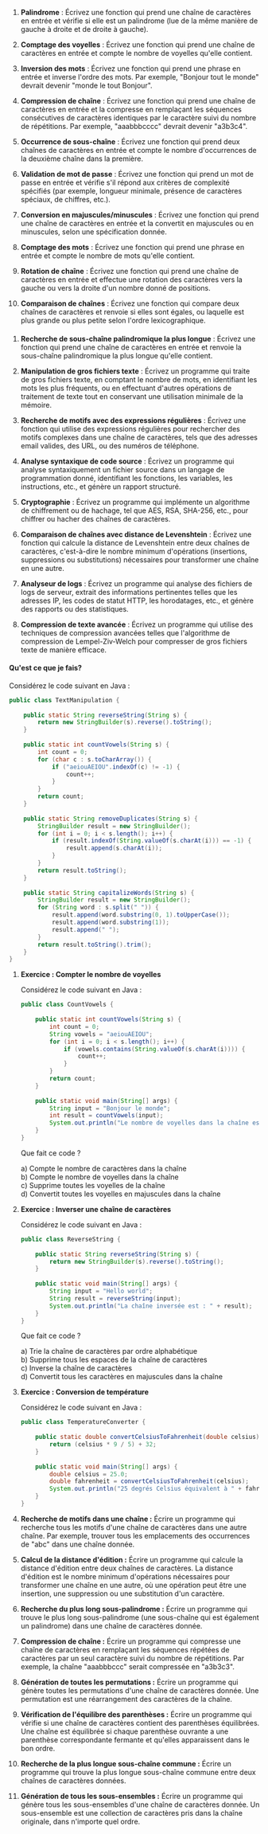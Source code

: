 1. **Palindrome** :
   Écrivez une fonction qui prend une chaîne de caractères en entrée et vérifie si elle est un palindrome (lue de la même manière de gauche à droite et de droite à gauche).

2. **Comptage des voyelles** :
   Écrivez une fonction qui prend une chaîne de caractères en entrée et compte le nombre de voyelles qu'elle contient.

3. **Inversion des mots** :
   Écrivez une fonction qui prend une phrase en entrée et inverse l'ordre des mots. Par exemple, "Bonjour tout le monde" devrait devenir "monde le tout Bonjour".

4. **Compression de chaîne** :
   Écrivez une fonction qui prend une chaîne de caractères en entrée et la compresse en remplaçant les séquences consécutives de caractères identiques par le caractère suivi du nombre de répétitions. Par exemple, "aaabbbcccc" devrait devenir "a3b3c4".

5. **Occurrence de sous-chaîne** :
   Écrivez une fonction qui prend deux chaînes de caractères en entrée et compte le nombre d'occurrences de la deuxième chaîne dans la première.

6. **Validation de mot de passe** :
   Écrivez une fonction qui prend un mot de passe en entrée et vérifie s'il répond aux critères de complexité spécifiés (par exemple, longueur minimale, présence de caractères spéciaux, de chiffres, etc.).

7. **Conversion en majuscules/minuscules** :
   Écrivez une fonction qui prend une chaîne de caractères en entrée et la convertit en majuscules ou en minuscules, selon une spécification donnée.

8. **Comptage des mots** :
   Écrivez une fonction qui prend une phrase en entrée et compte le nombre de mots qu'elle contient.

9. **Rotation de chaîne** :
   Écrivez une fonction qui prend une chaîne de caractères en entrée et effectue une rotation des caractères vers la gauche ou vers la droite d'un nombre donné de positions.

10. **Comparaison de chaînes** :
    Écrivez une fonction qui compare deux chaînes de caractères et renvoie si elles sont égales, ou laquelle est plus grande ou plus petite selon l'ordre lexicographique.


####


1. **Recherche de sous-chaîne palindromique la plus longue** :
   Écrivez une fonction qui prend une chaîne de caractères en entrée et renvoie la sous-chaîne palindromique la plus longue qu'elle contient.

2. **Manipulation de gros fichiers texte** :
   Écrivez un programme qui traite de gros fichiers texte, en comptant le nombre de mots, en identifiant les mots les plus fréquents, ou en effectuant d'autres opérations de traitement de texte tout en conservant une utilisation minimale de la mémoire.

3. **Recherche de motifs avec des expressions régulières** :
   Écrivez une fonction qui utilise des expressions régulières pour rechercher des motifs complexes dans une chaîne de caractères, tels que des adresses email valides, des URL, ou des numéros de téléphone.

4. **Analyse syntaxique de code source** :
   Écrivez un programme qui analyse syntaxiquement un fichier source dans un langage de programmation donné, identifiant les fonctions, les variables, les instructions, etc., et génère un rapport structuré.

5. **Cryptographie** :
   Écrivez un programme qui implémente un algorithme de chiffrement ou de hachage, tel que AES, RSA, SHA-256, etc., pour chiffrer ou hacher des chaînes de caractères.

6. **Comparaison de chaînes avec distance de Levenshtein** :
   Écrivez une fonction qui calcule la distance de Levenshtein entre deux chaînes de caractères, c'est-à-dire le nombre minimum d'opérations (insertions, suppressions ou substitutions) nécessaires pour transformer une chaîne en une autre.

7. **Analyseur de logs** :
   Écrivez un programme qui analyse des fichiers de logs de serveur, extrait des informations pertinentes telles que les adresses IP, les codes de statut HTTP, les horodatages, etc., et génère des rapports ou des statistiques.

8. **Compression de texte avancée** :
   Écrivez un programme qui utilise des techniques de compression avancées telles que l'algorithme de compression de Lempel-Ziv-Welch pour compresser de gros fichiers texte de manière efficace.


#### Qu'est ce que je fais?


Considérez le code suivant en Java :

```java
public class TextManipulation {
    
    public static String reverseString(String s) {
        return new StringBuilder(s).reverse().toString();
    }
    
    public static int countVowels(String s) {
        int count = 0;
        for (char c : s.toCharArray()) {
            if ("aeiouAEIOU".indexOf(c) != -1) {
                count++;
            }
        }
        return count;
    }
    
    public static String removeDuplicates(String s) {
        StringBuilder result = new StringBuilder();
        for (int i = 0; i < s.length(); i++) {
            if (result.indexOf(String.valueOf(s.charAt(i))) == -1) {
                result.append(s.charAt(i));
            }
        }
        return result.toString();
    }
    
    public static String capitalizeWords(String s) {
        StringBuilder result = new StringBuilder();
        for (String word : s.split(" ")) {
            result.append(word.substring(0, 1).toUpperCase());
            result.append(word.substring(1));
            result.append(" ");
        }
        return result.toString().trim();
    }
}
```


1. **Exercice : Compter le nombre de voyelles**

   Considérez le code suivant en Java :

   ```java
   public class CountVowels {
       
       public static int countVowels(String s) {
           int count = 0;
           String vowels = "aeiouAEIOU";
           for (int i = 0; i < s.length(); i++) {
               if (vowels.contains(String.valueOf(s.charAt(i)))) {
                   count++;
               }
           }
           return count;
       }
       
       public static void main(String[] args) {
           String input = "Bonjour le monde";
           int result = countVowels(input);
           System.out.println("Le nombre de voyelles dans la chaîne est : " + result);
       }
   }
   ```

   Que fait ce code ?

   a) Compte le nombre de caractères dans la chaîne \
   b) Compte le nombre de voyelles dans la chaîne \
   c) Supprime toutes les voyelles de la chaîne \
   d) Convertit toutes les voyelles en majuscules dans la chaîne

2. **Exercice : Inverser une chaîne de caractères**

   Considérez le code suivant en Java :

   ```java
   public class ReverseString {
       
       public static String reverseString(String s) {
           return new StringBuilder(s).reverse().toString();
       }
       
       public static void main(String[] args) {
           String input = "Hello world";
           String result = reverseString(input);
           System.out.println("La chaîne inversée est : " + result);
       }
   }
   ```

   Que fait ce code ?

   a) Trie la chaîne de caractères par ordre alphabétique \
   b) Supprime tous les espaces de la chaîne de caractères \
   c) Inverse la chaîne de caractères \
   d) Convertit tous les caractères en majuscules dans la chaîne

3. **Exercice : Conversion de température**

   Considérez le code suivant en Java :

   ```java
   public class TemperatureConverter {
       
       public static double convertCelsiusToFahrenheit(double celsius) {
           return (celsius * 9 / 5) + 32;
       }
       
       public static void main(String[] args) {
           double celsius = 25.0;
           double fahrenheit = convertCelsiusToFahrenheit(celsius);
           System.out.println("25 degrés Celsius équivalent à " + fahrenheit + " degrés Fahrenheit.");
       }
   }
   ```


1. **Recherche de motifs dans une chaîne :**
   Écrire un programme qui recherche tous les motifs d'une chaîne de caractères dans une autre chaîne. Par exemple, trouver tous les emplacements des occurrences de "abc" dans une chaîne donnée.

2. **Calcul de la distance d'édition :**
   Écrire un programme qui calcule la distance d'édition entre deux chaînes de caractères. La distance d'édition est le nombre minimum d'opérations nécessaires pour transformer une chaîne en une autre, où une opération peut être une insertion, une suppression ou une substitution d'un caractère.

3. **Recherche du plus long sous-palindrome :**
   Écrire un programme qui trouve le plus long sous-palindrome (une sous-chaîne qui est également un palindrome) dans une chaîne de caractères donnée.

4. **Compression de chaîne :**
   Écrire un programme qui compresse une chaîne de caractères en remplaçant les séquences répétées de caractères par un seul caractère suivi du nombre de répétitions. Par exemple, la chaîne "aaabbbccc" serait compressée en "a3b3c3".

5. **Génération de toutes les permutations :**
   Écrire un programme qui génère toutes les permutations d'une chaîne de caractères donnée. Une permutation est une réarrangement des caractères de la chaîne.

6. **Vérification de l'équilibre des parenthèses :**
   Écrire un programme qui vérifie si une chaîne de caractères contient des parenthèses équilibrées. Une chaîne est équilibrée si chaque parenthèse ouvrante a une parenthèse correspondante fermante et qu'elles apparaissent dans le bon ordre.

7. **Recherche de la plus longue sous-chaîne commune :**
   Écrire un programme qui trouve la plus longue sous-chaîne commune entre deux chaînes de caractères données.

8. **Génération de tous les sous-ensembles :**
   Écrire un programme qui génère tous les sous-ensembles d'une chaîne de caractères donnée. Un sous-ensemble est une collection de caractères pris dans la chaîne originale, dans n'importe quel ordre.
